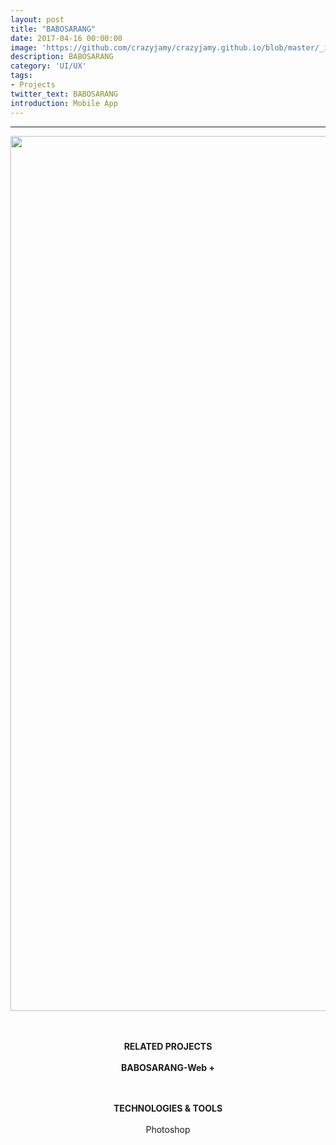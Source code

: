 ```yaml
---
layout: post
title: "BABOSARANG"
date: 2017-04-16 00:00:00
image: 'https://github.com/crazyjamy/crazyjamy.github.io/blob/master/_images/_thumbnail/babosarang-m.png?raw=true'
description: BABOSARANG
category: 'UI/UX'
tags:
- Projects
twitter_text: BABOSARANG
introduction: Mobile App
---
```


---

<div align="center">
<img src="https://github.com/crazyjamy/crazyjamy.github.io/blob/master/_images/_post/babosarang/mobile-ui-babosarang_01.jpg?raw=true" alt="" style="width: 1400px;">
 <br /> <br /><br />

<strong> RELATED PROJECTS </strong> <br /><br />
<a href="https://crazyjamy.github.io/babosarang-web/" style="font-weight: bold; text-decoration: none;">BABOSARANG-Web +</a>   <br /><br /><br />

<strong>TECHNOLOGIES & TOOLS </strong> <br /><br />
Photoshop <br />
</div>



